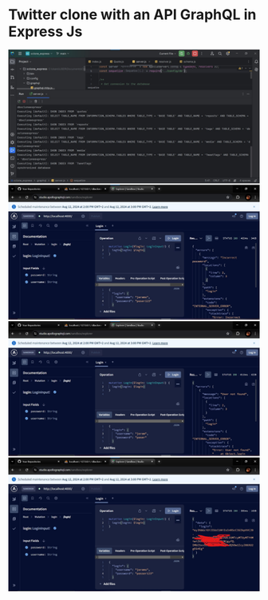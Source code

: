 # Twitter clone with an API GraphQL in Express Js

![](./screenshots/page_1.jpg)
![](./screenshots/page_2.jpg)
![](./screenshots/page_3.jpg)
![](./screenshots/page_4.jpg)
